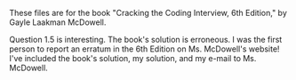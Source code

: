 These files are for the book "Cracking the Coding Interview, 6th Edition," by Gayle Laakman McDowell.

Question 1.5 is interesting. The book's solution is erroneous. I was the first person to report an erratum in the 6th Edition on Ms. McDowell's website! I've included the book's solution, my solution, and my e-mail to Ms. McDowell.

